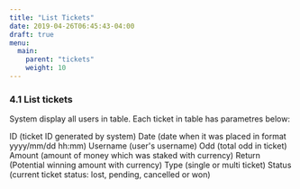 ```yaml
---
title: "List Tickets"
date: 2019-04-26T06:45:43-04:00
draft: true
menu:
  main:
    parent: "tickets"
    weight: 10
---
```


### 4.1 List tickets

System display all users in table. Each ticket in table has parametres below:

ID (ticket ID generated by system)
Date (date when it was placed in format yyyy/mm/dd hh:mm)
Username (user's username)
Odd (total odd in ticket)
Amount (amount of money which was staked with currency)
Return (Potential winning amount with currency)
Type (single or multi ticket)
Status (current ticket status: lost, pending, cancelled or won)
